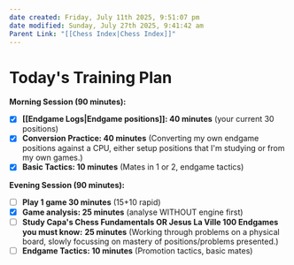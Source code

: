 ```yaml
---
date created: Friday, July 11th 2025, 9:51:07 pm
date modified: Sunday, July 27th 2025, 9:41:42 am
Parent Link: "[[Chess Index|Chess Index]]"
---
```


# Today's Training Plan


**Morning Session (90 minutes):**
- [x] **[[Endgame Logs|Endgame positions]]: 40 minutes** (your current 30 positions)
- [x] **Conversion Practice: 40 minutes** (Converting my own endgame positions against a CPU, either setup positions that I'm studying or from my own games.)
- [x] **Basic Tactics: 10 minutes** (Mates in 1 or 2, endgame tactics)

**Evening Session (90 minutes):**
- [ ] **Play 1 game 30 minutes** (15+10 rapid)
- [x] **Game analysis: 25 minutes** (analyse WITHOUT engine first)
- [ ] **Study Capa's Chess Fundamentals OR Jesus La Ville 100 Endgames you must know:** **25 minutes** (Working through problems on a physical board, slowly focussing on mastery of positions/problems presented.)
- [ ] **Endgame Tactics: 10 minutes** (Promotion tactics, basic mates)